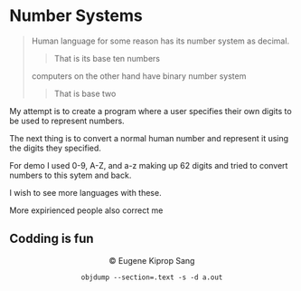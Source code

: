 # Number Systems
>Human language for some reason has its number system as decimal.
>>That is its base ten numbers
>
>computers on the other hand have binary number system 
>>That is base two

My attempt is to create a program where a user specifies their own digits to  be used to represent numbers.

The next thing is to convert a normal human number and represent it using the digits they specified.

For demo I used 0-9, A-Z, and a-z making up 62 digits and tried to convert numbers to this sytem and back.


I wish to see more languages with these.

More expirienced people also correct me
 ## Codding is fun
<center> &copy Eugene Kiprop Sang</cetnter>


` objdump --section=.text -s -d a.out `
